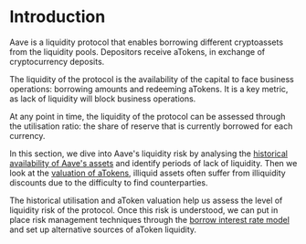 # Introduction

Aave is a liquidity protocol that enables borrowing different cryptoassets from the liquidity pools. Depositors receive aTokens, in exchange of cryptocurrency deposits.&#x20;

The liquidity of the protocol is the availability of the capital to face business operations: borrowing amounts and redeeming aTokens. It is a key metric, as lack of liquidity will block business operations.

At any point in time, the liquidity of the protocol can be assessed through the utilisation ratio: the share of reserve that is currently borrowed for each currency.

In this section, we dive into Aave's liquidity risk by analysing the [historical availability of Aave's assets](historical-utilization.md) and identify periods of lack of liquidity. Then we look at the [valuation of aTokens](atoken-valuation.md), illiquid assets often suffer from illiquidity discounts due to the difficulty to find counterparties.

The historical utilisation and aToken valuation help us assess the level of liquidity risk of the protocol. Once this risk is understood, we can put in place risk management techniques through the [borrow interest rate model ](borrow-interest-rate.md)and set up alternative sources of aToken liquidity.
